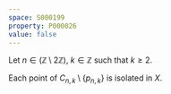 ```yaml
---
space: S000199
property: P000026
value: false
---
```


Let $n \in (\mathbb{Z} \setminus 2\mathbb{Z})$, $k \in \mathbb{Z}$ such that $k \geq 2$.

Each point of $C_{n,k} \setminus \{p_{n,k}\}$ is isolated in $X$.
